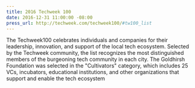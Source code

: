 ```yaml
---
title: 2016 Techweek 100
date: 2016-12-31 11:00:00 -08:00
press_url: http://techweek.com/techweek100/#tw100_list
---
```


The Techweek100 celebrates individuals and companies for their leadership, innovation, and support of the local tech ecosystem. Selected by the Techweek community, the list recognizes the most distinguished members of the burgeoning tech community in each city. The Goldhirsh Foundation was selected in the "Cultivators" category, which includes 25 VCs, incubators, educational institutions, and other organizations that support and enable the tech ecosystem
